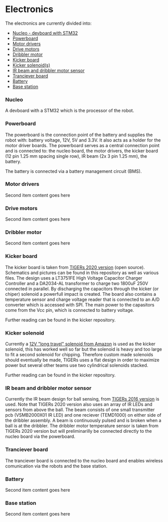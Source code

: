 # Electronics

The electronics are currently divided into:
- [Nucleo - devboard with STM32](#item-one)
- [Powerboard](#item-two)
- [Motor drivers](#item-three)
- [Drive motors](#item-four)
- [Dribbler motor](#item-five)
- [Kicker board](#item-six)
- [Kicker solenoid(s)](#item-seven)
- [IR beam and dribbler motor sensor](#item-eight)
- [Tranciever board](#item-nine)
- [Battery](#item-ten)
- [Base station](#item-eleven)
  
<!-- headings -->
<a id="item-one"></a>
### Nucleo
A devboard with a STM32 which is the processor of the robot.

<a id="item-two"></a>
### Powerboard
The powerboard is the connection point of the battery and supplies the robot with: battery voltage, 12V, 5V and 3.3V. It also acts as a holder for the motor driver boards. The powerboard serves as a central connection point and is connected to: the nucleo board, the motor drivers, the kicker board (12 pin 1.25 mm spacing single row), IR beam (2x 3 pin 1.25 mm), the battery.

The battery is connected via a battery management circuit (BMS).

<a id="item-three"></a>
### Motor drivers
Second item content goes here

<a id="item-four"></a>
### Drive motors
Second item content goes here

<a id="item-five"></a>
### Dribbler motor
Second item content goes here

<a id="item-six"></a>
### Kicker board
The kicker board is taken from [TIGERs 2020 version](https://github.com/TIGERs-Mannheim/electronics) (open source). Schematics and pictures can be found in this repository as well as various files. The design uses a LT3751FE High Voltage Capacitor Charger Controller and a DA2034-AL transformer to charge two 1800uF 250V connected in parallel. By discharging the capacitors through the kicker (or chiper) solenoid a powerfull impact is created. The board also contains a temperature sensor and charge voltage reader that is connected to an A/D converter which is accessed with SPI. The main power to the capasitors come from the Vcc pin, which is connected to battery voltage.

Further reading can be found in the kicker repository.

<a id="item-seven"></a>
### Kicker solenoid
Currently a [12V "long travel" solenoid from Amazon](https://www.amazon.com/Abletop-Solenoid-Electromagnetic-Electric-Automobiles/dp/B07G15X91N) is used as the kicker solenoid, this has worked well so far but the solenoid is heavy and too large to fit a second solenoid for chipping. Therefore custom made solenoids should eventually be made, TIGERs uses a flat design in order to maximize power but several other teams use two cylindrical solenoids stacked.

Further reading can be found in the kicker repository.

<a id="item-eight"></a>
### IR beam and dribbler motor sensor
Currently the IR beam design for ball sensing, from [TIGERs 2016 version](https://www.tigers-mannheim.de/index.php?id=65) is used. Note that TIGERs 2020 version also uses an array of IR LEDs and sensors from above the ball. The beam consists of one small transmitter pcb (VSMB2000X01 IR LED) and one reciever (TEMD1000) on either side of the dribbler assembly. A beam is continuously pulsed and is broken when a ball is at the dribbler. The dribbler motor temperature sensor is taken from TIGERs 2020 version but will preliminarilly be connected directly to the nucleo board via the powerboard. 

<a id="item-nine"></a>
### Tranciever board
The tranciever board is connected to the nucleo board and enables wireless comunication via the robots and the base station.

<a id="item-ten"></a>
### Battery
Second item content goes here

<a id="item-eleven"></a>
### Base station
Second item content goes here
